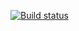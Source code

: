 [![Build status](https://ci.appveyor.com/api/projects/status/2k32bo1q9u4kesdu?svg=true)](https://ci.appveyor.com/project/viktoria23012007/projectjavagradleselenide1)
